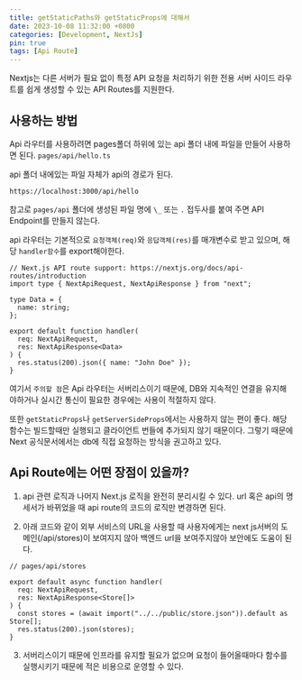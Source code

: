 ```yaml
---
title: getStaticPaths와 getStaticProps에 대해서
date: 2023-10-08 11:32:00 +0800
categories: [Development, NextJs]
pin: true
tags: [Api Route]
---
```


Nextjs는 다른 서버가 필요 없이 특정 API 요청을 처리하기 위한 전용 서버 사이드 라우트를 쉽게 생성할 수 있는 API Routes를 지원한다.

## 사용하는 방법

Api 라우터를 사용하려면 pages폴더 하위에 있는 api 폴더 내에 파일을 만들어 사용하면 된다. `pages/api/hello.ts`

api 폴더 내에있는 파일 자체가 api의 경로가 된다.

`https://localhost:3000/api/hello`

참고로 `pages/api` 폴더에 생성된 파일 명에 `\_` 또는 `.` 접두사를 붙여 주면 API Endpoint를 만들지 않는다.

api 라우터는 기본적으로 `요청객체(req)`와 `응답객체(res)`를 매개변수로 받고 있으며, 해당 `handler함수`를 export해야한다.

```tsx
// Next.js API route support: https://nextjs.org/docs/api-routes/introduction
import type { NextApiRequest, NextApiResponse } from "next";

type Data = {
  name: string;
};

export default function handler(
  req: NextApiRequest,
  res: NextApiResponse<Data>
) {
  res.status(200).json({ name: "John Doe" });
}
```

여기서 `주의할 점`은 Api 라우터는 서버리스이기 때문에, DB와 지속적인 연결을 유지해야하거나 실시간 통신이 필요한 경우에는 사용이 적절하지 않다.

또한 `getStaticProps`나 `getServerSideProps`에서는 사용하지 않는 편이 좋다. 해당 함수는 빌드할때만 실행되고 클라이언트 번들에 추가되지 않기 때문이다. 그렇기 때문에 Next 공식문서에서는 db에 직접 요청하는 방식을 권고하고 있다.<br/>

## Api Route에는 어떤 장점이 있을까?

1. api 관련 로직과 나머지 Next.js 로직을 완전히 분리시킬 수 있다. url 혹은 api의 명세서가 바뀌었을 때 api route의 코드의 로직만 변경하면 된다.

2. 아래 코드와 같이 외부 서비스의 URL을 사용할 때 사용자에게는 next js서버의 도메인(/api/stores)이 보여지지 않아 백엔드 url을 보여주지않아 보안에도 도움이 된다.

```tsx
// pages/api/stores

export default async function handler(
  req: NextApiRequest,
  res: NextApiResponse<Store[]>
) {
  const stores = (await import("../../public/store.json")).default as Store[];
  res.status(200).json(stores);
}
```

3. 서버리스이기 때문에 인프라를 유지할 필요가 없으며 요청이 들어올때마다 함수를 실행시키기 때문에 적은 비용으로 운영할 수 있다.
